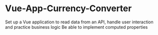 # Vue-App-Currency-Converter

Set up a Vue application to read data from an API, handle user interaction and practice business logic
Be able to implement computed properties
